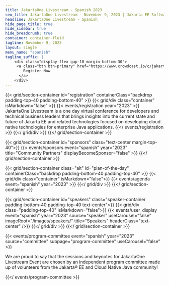 ```yaml
---
title: JakartaOne Livestream - Spanish 2023
seo_title: JakartaOne Livestream - November 9, 2023 | Jakarta EE Software | Cloud Native
headline: JakartaOne Livestream - Spanish
hide_page_title: true
hide_sidebar: true
hide_breadcrumb: true
container: container-fluid
tagline: November 9, 2023
layout: single
menu_name: "spanish"
tagline_suffix: |
    <div class="display-flex gap-10 margin-bottom-30">    
     <a class="btn btn-primary" href="https://www.crowdcast.io/c/jakartaone-11092023">
        Register Now
      </a>
    </div>
---
```

<!-- Registration section -->

{{< grid/section-container id="registration" containerClass="backdrop padding-top-40 padding-bottom-40" >}}
    {{< grid/div class="container" isMarkdown="false" >}}
        {{< events/registration year="2023" >}}
JakartaOne Livestream is a one day virtual conference for developers and technical business leaders that brings insights into the current state and future of Jakarta EE and related technologies focused on developing cloud native technologies for enterprise Java applications.
    {{</ events/registration >}}
    {{</ grid/div >}}
{{</ grid/section-container >}}

{{< grid/section-container id="sponsors" class="text-center margin-top-40">}}
  {{< events/sponsors event="spanish" year="2023" title="Community Partners" displayBecomeSponsor="false" >}}
{{</ grid/section-container >}}


<!-- Add agenda using legacy CSS -->
{{< grid/section-container class="alt" id="plan-of-the-day" containerClass="backdrop padding-bottom-40 padding-top-40" >}}
  {{< grid/div class="container" isMarkdown="false">}}
    {{< events/agenda event="spanish" year="2023" >}}
  {{</ grid/div >}}
{{</ grid/section-container >}}

<!-- Add user carousel for speakers -->
{{< grid/section-container id="speakers" class="speaker-container padding-bottom-40 padding-top-40 text-center">}}
  {{< grid/div class="padding-top-40" isMarkdown="false">}}
    {{< events/user_display event="spanish" year="2023"  source="speaker" useCarousel="false" imageRoot="/images/speakers/" title="Speakers" headerClass="text-center" />}}
  {{</ grid/div >}}
{{</ grid/section-container >}}

<!-- Program Committee section -->
{{< events/program-committee event="spanish" year="2023"  source="committee" subpage="program-committee" useCarousel="false" >}}

We are proud to say that the sessions and keynotes for JakartaOne Livestream
Event are chosen by an independent program committee made up of volunteers from
the Jakarta&reg; EE and Cloud Native Java community!

{{</ events/program-committee >}}
